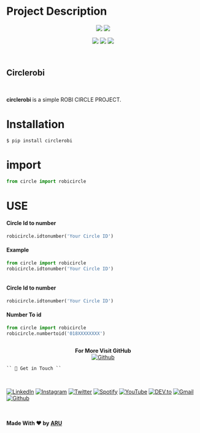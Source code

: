 <h1>Project Description</h1>
<p align="center">
  <img src="https://img.shields.io/badge/Version-0.0.8-orange?style=for-the-badge">
  <img src="https://img.shields.io/github/license/Aru-Ofc-git/CIRCLE_TOOLS?style=for-the-badge">
</p>
<p align="center">
  <img src="https://img.shields.io/badge/Author-ARU-green?style=flat-square">
  <img src="https://img.shields.io/badge/Open%20Source-Yes-green?style=flat-square">
  <img src="https://img.shields.io/badge/Written%20In-Python-green?style=flat-square">
</p>
 
<br>
<h2>Circlerobi</h2>
<br>
<p><b>circlerobi </b>is a simple ROBI CIRCLE PROJECT. </p>

<h1>Installation</h1>

```
$ pip install circlerobi
```

<h1>import</h1>

```python
from circle import robicircle
```


<h1> USE </h1>

<h4> Circle Id to number </h4>

```python
robicircle.idtonumber('Your Circle ID')
```
<h4> Example </h4>

```python
from circle import robicircle
robicircle.idtonumber('Your Circle ID')
```

<img src="idtoNum.png" alt="">



<h4> Circle Id to number </h4>

```python
robicircle.idtonumber('Your Circle ID')
```

<h4> Number To id </h4>

```python
from circle import robicircle
robicircle.numbertoid('018XXXXXXXX')
```

<img src="numbertoid.png" alt="">

<p align="center">
  <b>For More Visit GitHub</b>
  <br>
  <a href="https://github.com/Aru-Ofc-git" target="_blank"><img src="https://img.shields.io/badge/GitHub-171515.svg?&style=flat-square&logo=github&logoColor=white" alt="Github"></a>
  </p>


<p align="center">

    `` 📡 Get in Touch `` 
<br>

<a href="https://www.facebook.com/Aru.Ofc" target="_blank"><img src="https://img.shields.io/badge/FACEBOOK-4267B2.svg?&style=flat-square&logo=facebook&logoColor=white" alt="LinkedIn"></a>
<a href="https://www.instagram.com/Aru.Ofc.Ins" target="_blank"><img src="https://img.shields.io/badge/Instagram-%23E4405F.svg?&style=flat-square&logo=instagram&logoColor=white" alt="Instagram"></a>
<a href="https://twitter.com/aru_ofc_twiter" target="_blank"><img src="https://img.shields.io/badge/Twitter-%231DA1F2.svg?&style=flat-square&logo=twitter&logoColor=white" alt="Twitter"></a>
<a href="https://open.spotify.com/user/rwvotqr02yuzpyfmkkri3b5k1?si=X4sohjMTTCmIMuniDJ5ECA&utm_source=copy-link" target="_blank"><img src="https://img.shields.io/badge/Spotify-%231ED760.svg?&style=flat-square&logo=spotify&logoColor=white" alt="Spotify"></a>
<a href="https://www.youtube.com/c/ARULyrics1" target="_blank"><img src="https://img.shields.io/badge/YouTube-FF0000.svg?&style=flat-square&logo=youtube&logoColor=white" alt="YouTube"></a>
<a href="https://dev.to/aruofc" target="_blank"><img src="https://img.shields.io/badge/DEV-%230A0A0A.svg?&style=flat-square&logo=DEV.to&logoColor=white" alt="DEV.to"></a>
<a href="mailto: arifulislam275m.com" target="_blank"><img src="https://img.shields.io/badge/Email-BB001B.svg?&style=flat-square&logo=gmail&logoColor=white" alt="Gmail"></a>
<a href="https://github.com/Aru-Ofc-git" target="_blank"><img src="https://img.shields.io/badge/GitHub-171515.svg?&style=flat-square&logo=github&logoColor=white" alt="Github"></a>
 
<br>
 <br>
  <b align="center">Made With ❤️ by <a href="https://www.facebook.com/Siillent.Killer.Arman">ARU</a> </b>
</p>


